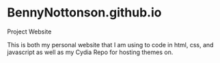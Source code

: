 # BennyNottonson.github.io
Project Website

This is both my personal website that I am using to code in html, css, and javascript as well as my Cydia Repo for hosting themes on.

